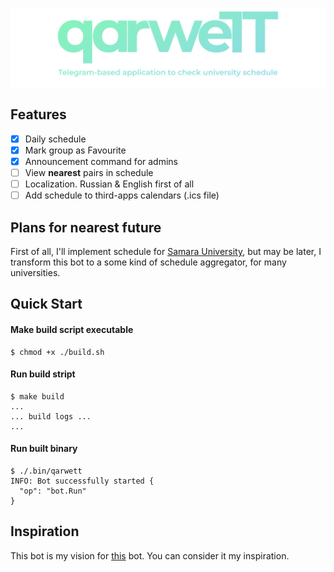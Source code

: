 ![qarweTT](./images/qarwett-logo-long-description.png)

## Features

- [x] Daily schedule
- [x] Mark group as Favourite
- [x] Announcement command for admins
- [ ] View **nearest** pairs in schedule
- [ ] Localization. Russian & English first of all
- [ ] Add schedule to third-apps calendars (.ics file)

## Plans for nearest future

First of all, I'll implement schedule for [Samara University](https://ssau.ru/), but may be later, I transform this bot to a some kind of schedule aggregator, for many universities.

## Quick Start

#### Make build script executable

```console
$ chmod +x ./build.sh
```

#### Run build stript

```console
$ make build
...
... build logs ...
...
```

#### Run built binary

```console
$ ./.bin/qarwett
INFO: Bot successfully started {
  "op": "bot.Run"
}
```

## Inspiration

This bot is my vision for [this](https://github.com/far-galaxy/l9_stud_bot) bot. You can consider it my inspiration.
